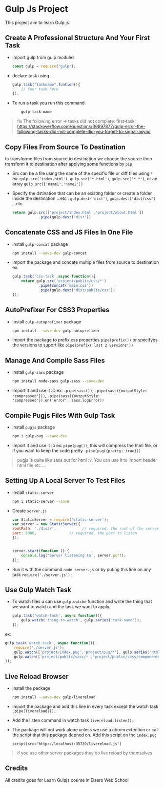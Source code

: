 # Gulp Js Project

This project aim to learn Gulp js

## Create A Professional Structure And Your First Task

- Import gulp from gulp modules
  
    ```js
    const gulp = require('gulp');
    ```

- declare task using
  
    ```js
    gulp.task("taskname",funtion(){
        // Your task here
    });
    ```

- To run a task you run this command

    ```bash
        gulp task-name
    ```

> fix The following error => tasks did not complete: first-task
> https://stackoverflow.com/questions/36897877/gulp-error-the-following-tasks-did-not-complete-did-you-forget-to-signal-async

## Copy Files From Source To Destination

to transforme files from source to destination we choose the source then transform it to destination after applying some functions by `pip`

- Src can be a file using the name of the specific file or diff files using `*` ex: `gulp.src('index.html')`, `gulp.src('*.html')`, `gulp.src('*.*')`, or an array `gulp.src(['name1','name2'])`

- Specify the dstination that can be an existing folder or create a folder inside the destination ...etc : `gulp.dest('dist')`, `gulp.dest('dist/css')` ...etc.
  
    ```js
    return gulp.src(['project/index.html','project/about.html'])
                .pipe(gulp.dest('dist'))
    ```

## Concatenate CSS and JS Files In One File

- Install `gulp-concat` package

    ```bash
    npm install --save-dev gulp-concat
    ```

- Import the package and concate multiple files from source to destination ex:
  
    ```js
    gulp.task('css-task',async function(){
        return gulp.src('project/public/css/*')
                .pipe(concat('main.css'))
                .pipe(gulp.dest('dist/public/css'))
    });
    ```

## AutoPrefixer For CSS3 Properties

- Install `gulp-autoprefixer` package
  
    ```bash
    npm install --save-dev gulp-autoprefixer
    ```

- Import the package to prefix css properties
    `pipe(prefix())` or specifyes the versions to suport like `pipe(prefix('last 2 versions'))`

## Manage And Compile Sass Files

- Install `gulp-sass` package

    ```bash
    npm install node-sass gulp-sass --save-dev
    ```

- Import it and use it :D ex: `.pipe(sass())`, `.pipe(sass({outputStyle: 'compressed'}))`, `.pipe(sass({outputStyle: 'compressed'}).on('error', sass.logError))`

## Compile Pugjs Files With Gulp Task

- Install `pugjs` package

    ```bash
    npm i gulp-pug --save-dev
    ```

- Import it and use it :p ex: `pipe(pug())`, this will compress the html file. or if you want to keep the code pretty `.pipe(pug({pretty: true}))`

> pugjs is quite like sass but for html :v. You can use it to import header html file etc ...

## Setting Up A Local Server To Test Files

- Install `static-server`

    ```bash
    npm i static-server --save
    ```

- Create `server.js`

    ```js
    var StaticServer = require('static-server');
    var server = new StaticServer({
    rootPath: './dist/',            // required, the root of the server file tree
    port: 8000,               // required, the port to listen
    });


    server.start(function () {
        console.log('Server listening to', server.port);
    });
    ```

- Run it with the command `node server.js` or by puting this line on any task `require('./server.js');`

## Use Gulp Watch Task

- To watch files u can use `gulp.watchè` function and write the thing that we want to watch and the task we want to apply.

    ```js
    gulp.task('watch-task', async function(){
        gulp.watch('thing-to-watch', gulp.series('task-name'));
    });
    ```

ex:

```js
gulp.task('watch-task', async function(){
    require('./server.js');
    gulp.watch(['project/index.pug','project/pug/*'], gulp.series('html-task'));
    gulp.watch(['project/public/sass/*','project/public/sass/components/*'], gulp.series('css-task'));
});
```

## Live Reload Browser

- Install the package

    ```bash
    npm install --save-dev gulp-livereload
    ```

- Import the package and add this line in every task except the watch task `.pipe(livereload());`
- Add the listen command in watch task `livereload.listen();`
- The package will not work alone unless we use a chrom extention or call the script that this package depned on. Add this script on the `index.pug`

  ```pug
  script(src="http://localhost:35729/livereload.js")
  ```

> if you use other server packages they do live reload by themselves

## Credits

All credits goes for Learn Gulpjs course in Elzero Web School
